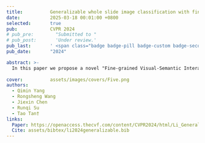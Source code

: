 ```yaml
---
title:          Generalizable whole slide image classification with fine-grained visual-semantic interaction
date:           2025-03-18 00:01:00 +0800
selected:       true
pub:            CVPR 2024
# pub_pre:        "Submitted to "
# pub_post:       'Under review.'
pub_last:       ' <span class="badge badge-pill badge-custom badge-secondary">Conference</span><span class="badge badge-pill badge-custom badge-warning">Poster</span>'
pub_date:       "2024"

abstract: >-
  In this paper we propose a novel "Fine-grained Visual-Semantic Interaction" (FiVE) framework for WSI classification. It is designed to enhance the model's generalizability by leveraging the interaction between localized visual patterns and fine-grained pathological semantics. 
  
cover:          assets/images/covers/Five.png
authors:
  - Qimin Yang
  - Rongsheng Wang
  - Jiexin Chen
  - Runqi Su
  - Tao Tan†
links:
  Paper: https://openaccess.thecvf.com/content/CVPR2024/html/Li_Generalizable_Whole_Slide_Image_Classification_with_Fine-Grained_Visual-Semantic_Interaction_CVPR_2024_paper.html
  Cite: assets/bibtex/li2024generalizable.bib
---
```

